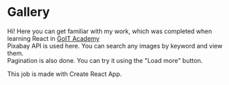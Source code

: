 # Gallery

Hi! Here you can get familiar with my work, which was completed when learning React in <a target="_blank" href="https://goit.global/ua/">GoIT Academy</a><br>
Pixabay API is used here. You can search any images by keyword and view them.<br>
Pagination is also done. You can try it using the "Load more" button.

This job is made with Create React App.
